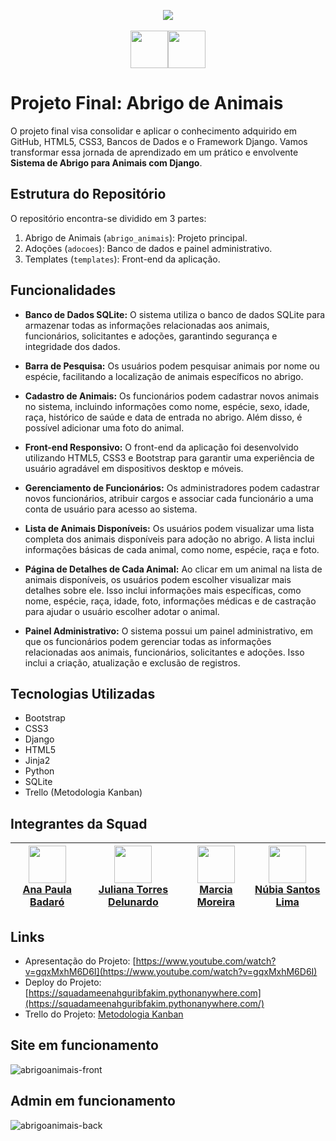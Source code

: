 <p align="center"><img src="https://github.com/quasiEvil/ProjetoFinal_SquadAmeenahGuribFakim/assets/140989367/e2ae9bd9-13f2-4f70-ae46-9d3b8d77ab64)" height="auto">
<br><br>
<img src="https://github.com/quasiEvil/ProjetoFinal_SquadAmeenahGuribFakim/assets/140989367/bf85af97-f4d6-420b-85e2-b23827a9dbca" height="60"><img src="https://github.com/quasiEvil/ProjetoFinal_SquadAmeenahGuribFakim/assets/140989367/a5d109fc-beef-4ef7-b7aa-28c31d5eeb53" height="60">


# Projeto Final: Abrigo de Animais
O projeto final visa consolidar e aplicar o conhecimento adquirido em GitHub, HTML5, CSS3, Bancos de Dados e o Framework Django. Vamos transformar essa jornada de aprendizado em um prático e envolvente **Sistema de Abrigo para Animais com Django**.

## Estrutura do Repositório
O repositório encontra-se dividido em 3 partes:
1. Abrigo de Animais (`abrigo_animais`): Projeto principal.
2. Adoções (`adocoes`): Banco de dados e painel administrativo.
3. Templates (`templates`): Front-end da aplicação.

## Funcionalidades
- **Banco de Dados SQLite:** O sistema utiliza o banco de dados SQLite para armazenar todas as informações relacionadas aos animais, funcionários, solicitantes e adoções, garantindo segurança e integridade dos dados.

- **Barra de Pesquisa:** Os usuários podem pesquisar animais por nome ou espécie, facilitando a localização de animais específicos no abrigo.

- **Cadastro de Animais:** Os funcionários podem cadastrar novos animais no sistema, incluindo informações como nome, espécie, sexo, idade, raça, histórico de saúde e data de entrada no abrigo. Além disso, é possível adicionar uma foto do animal.

- **Front-end Responsivo:** O front-end da aplicação foi desenvolvido utilizando HTML5, CSS3 e Bootstrap para garantir uma experiência de usuário agradável em dispositivos desktop e móveis.

- **Gerenciamento de Funcionários:** Os administradores podem cadastrar novos funcionários, atribuir cargos e associar cada funcionário a uma conta de usuário para acesso ao sistema.

- **Lista de Animais Disponíveis:** Os usuários podem visualizar uma lista completa dos animais disponíveis para adoção no abrigo. A lista inclui informações básicas de cada animal, como nome, espécie, raça e foto.

- **Página de Detalhes de Cada Animal:** Ao clicar em um animal na lista de animais disponíveis, os usuários podem escolher visualizar mais detalhes sobre ele. Isso inclui informações mais específicas, como nome, espécie, raça, idade, foto, informações médicas e de castração para ajudar o usuário escolher adotar o animal.

- **Painel Administrativo:** O sistema possui um painel administrativo, em que os funcionários podem gerenciar todas as informações relacionadas aos animais, funcionários, solicitantes e adoções. Isso inclui a criação, atualização e exclusão de registros.


## Tecnologias Utilizadas
- Bootstrap
- CSS3
- Django
- HTML5
- Jinja2
- Python
- SQLite
- Trello (Metodologia Kanban)

## Integrantes da Squad
[<img src="https://github.com/quasiEvil.png" width="60px;"/><br /><sub><a href="https://github.com/quasiEvil">Ana Paula Badaró</a></sub>](https://github.com/quasiEvil) | [<img src="https://github.com/jutdelu.png" width="60px;"/><br /><sub><a href="https://github.com/jutdelu">Juliana Torres Delunardo</a></sub>](https://github.com/jutdelu) | [<img src="https://github.com/Marcia-Moreira.png" width="60px;"/><br /><sub><a href="https://github.com/Marcia-Moreira">Marcia Moreira</a></sub>](https://github.com/Marcia-Moreira) |  [<img src="https://github.com/NuLima1.png" width="60px;"/><br /><sub><a href="https://github.com/NuLima1">Núbia Santos Lima</a></sub>](https://github.com/NuLima1) |
|---|---|---|---|

## Links
- Apresentação do Projeto: [https://www.youtube.com/watch?v=gqxMxhM6D6I](https://www.youtube.com/watch?v=gqxMxhM6D6I)
- Deploy do Projeto: [https://squadameenahguribfakim.pythonanywhere.com](https://squadameenahguribfakim.pythonanywhere.com/)
- Trello do Projeto: [Metodologia Kanban](https://trello.com/invite/b/J8Ky6eXt/ATTIe37209bab10e924ed1b63ef198c933da92BC4EC4/squad-ameenah-projeto-final)

## Site em funcionamento
![abrigoanimais-front](https://github.com/quasiEvil/ProjetoFinal_SquadAmeenahGuribFakim/assets/140989367/7d6cbddf-d153-473e-a652-5b2e0e10f940)

## Admin em funcionamento
![abrigoanimais-back](https://github.com/quasiEvil/ProjetoFinal_SquadAmeenahGuribFakim/assets/140989367/3725b1e8-50e2-4b40-90b4-f443283eb731)
